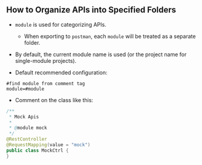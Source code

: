 ## How to Organize APIs into Specified Folders

   * `module` is used for categorizing APIs.
        * When exporting to `postman`, each `module` will be treated as a separate folder.

   * By default, the current module name is used (or the project name for single-module projects).

   * Default recommended configuration:

   ```properties
   #find module from comment tag 
   module=#module
   ```
   
   * Comment on the class like this:

   ```java
   /**
    * Mock Apis
    *
    * @module mock
    */
   @RestController
   @RequestMapping(value = "mock")
   public class MockCtrl {
   }
   ```
